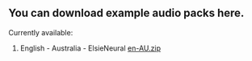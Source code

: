 ## You can download example audio packs here. 
Currently available:
  1. English - Australia - ElsieNeural [en-AU.zip](en-AU.zip)
